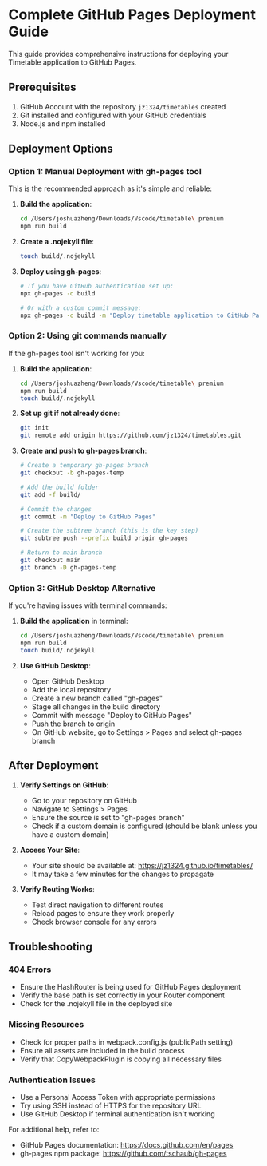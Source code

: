 # Complete GitHub Pages Deployment Guide

This guide provides comprehensive instructions for deploying your Timetable application to GitHub Pages.

## Prerequisites

1. GitHub Account with the repository `jz1324/timetables` created
2. Git installed and configured with your GitHub credentials
3. Node.js and npm installed

## Deployment Options

### Option 1: Manual Deployment with gh-pages tool

This is the recommended approach as it's simple and reliable:

1. **Build the application**:
   ```zsh
   cd /Users/joshuazheng/Downloads/Vscode/timetable\ premium
   npm run build
   ```

2. **Create a .nojekyll file**:
   ```zsh
   touch build/.nojekyll
   ```

3. **Deploy using gh-pages**:
   ```zsh
   # If you have GitHub authentication set up:
   npx gh-pages -d build

   # Or with a custom commit message:
   npx gh-pages -d build -m "Deploy timetable application to GitHub Pages"
   ```

### Option 2: Using git commands manually

If the gh-pages tool isn't working for you:

1. **Build the application**:
   ```zsh
   cd /Users/joshuazheng/Downloads/Vscode/timetable\ premium
   npm run build
   touch build/.nojekyll
   ```

2. **Set up git if not already done**:
   ```zsh
   git init
   git remote add origin https://github.com/jz1324/timetables.git
   ```

3. **Create and push to gh-pages branch**:
   ```zsh
   # Create a temporary gh-pages branch
   git checkout -b gh-pages-temp

   # Add the build folder
   git add -f build/

   # Commit the changes
   git commit -m "Deploy to GitHub Pages"

   # Create the subtree branch (this is the key step)
   git subtree push --prefix build origin gh-pages

   # Return to main branch
   git checkout main
   git branch -D gh-pages-temp
   ```

### Option 3: GitHub Desktop Alternative

If you're having issues with terminal commands:

1. **Build the application** in terminal:
   ```zsh
   cd /Users/joshuazheng/Downloads/Vscode/timetable\ premium
   npm run build
   touch build/.nojekyll
   ```

2. **Use GitHub Desktop**:
   - Open GitHub Desktop
   - Add the local repository
   - Create a new branch called "gh-pages"
   - Stage all changes in the build directory
   - Commit with message "Deploy to GitHub Pages"
   - Push the branch to origin
   - On GitHub website, go to Settings > Pages and select gh-pages branch

## After Deployment

1. **Verify Settings on GitHub**:
   - Go to your repository on GitHub
   - Navigate to Settings > Pages
   - Ensure the source is set to "gh-pages branch"
   - Check if a custom domain is configured (should be blank unless you have a custom domain)

2. **Access Your Site**:
   - Your site should be available at: https://jz1324.github.io/timetables/
   - It may take a few minutes for the changes to propagate

3. **Verify Routing Works**:
   - Test direct navigation to different routes
   - Reload pages to ensure they work properly
   - Check browser console for any errors

## Troubleshooting

### 404 Errors
- Ensure the HashRouter is being used for GitHub Pages deployment
- Verify the base path is set correctly in your Router component
- Check for the .nojekyll file in the deployed site

### Missing Resources
- Check for proper paths in webpack.config.js (publicPath setting)
- Ensure all assets are included in the build process
- Verify that CopyWebpackPlugin is copying all necessary files

### Authentication Issues
- Use a Personal Access Token with appropriate permissions
- Try using SSH instead of HTTPS for the repository URL
- Use GitHub Desktop if terminal authentication isn't working

For additional help, refer to:
- GitHub Pages documentation: https://docs.github.com/en/pages
- gh-pages npm package: https://github.com/tschaub/gh-pages
